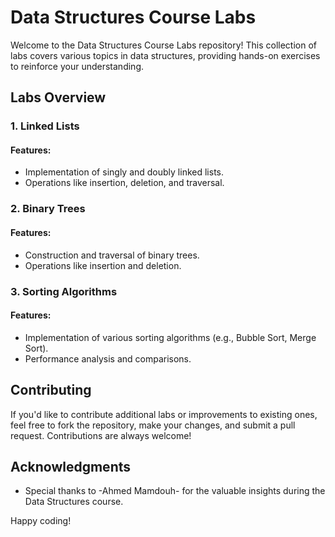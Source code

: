 # Data Structures Course Labs

Welcome to the Data Structures Course Labs repository! This collection of labs covers various topics in data structures, providing hands-on exercises to reinforce your understanding.

## Labs Overview

### 1. Linked Lists

#### Features:
- Implementation of singly and doubly linked lists.
- Operations like insertion, deletion, and traversal.


### 2. Binary Trees

#### Features:
- Construction and traversal of binary trees.
- Operations like insertion and deletion.


### 3. Sorting Algorithms

#### Features:
- Implementation of various sorting algorithms (e.g., Bubble Sort, Merge Sort).
- Performance analysis and comparisons.


## Contributing

If you'd like to contribute additional labs or improvements to existing ones, feel free to fork the repository, make your changes, and submit a pull request. 
Contributions are always welcome!


## Acknowledgments

- Special thanks to -Ahmed Mamdouh- for the valuable insights during the Data Structures course.

Happy coding!
